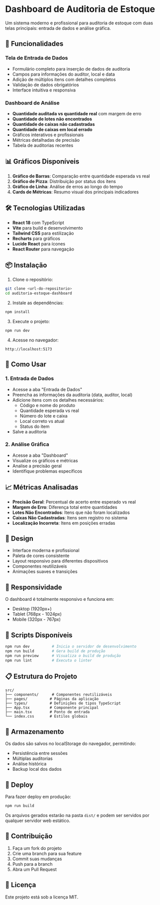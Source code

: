 # Dashboard de Auditoria de Estoque

Um sistema moderno e profissional para auditoria de estoque com duas telas principais: entrada de dados e análise gráfica.

## 🚀 Funcionalidades

### Tela de Entrada de Dados
- Formulário completo para inserção de dados de auditoria
- Campos para informações do auditor, local e data
- Adição de múltiplos itens com detalhes completos
- Validação de dados obrigatórios
- Interface intuitiva e responsiva

### Dashboard de Análise
- **Quantidade auditada vs quantidade real** com margem de erro
- **Quantidade de lotes não encontrados**
- **Quantidade de caixas não cadastradas**
- **Quantidade de caixas em local errado**
- Gráficos interativos e profissionais
- Métricas detalhadas de precisão
- Tabela de auditorias recentes

## 📊 Gráficos Disponíveis

1. **Gráfico de Barras**: Comparação entre quantidade esperada vs real
2. **Gráfico de Pizza**: Distribuição por status dos itens
3. **Gráfico de Linha**: Análise de erros ao longo do tempo
4. **Cards de Métricas**: Resumo visual dos principais indicadores

## 🛠️ Tecnologias Utilizadas

- **React 18** com TypeScript
- **Vite** para build e desenvolvimento
- **Tailwind CSS** para estilização
- **Recharts** para gráficos
- **Lucide React** para ícones
- **React Router** para navegação

## 📦 Instalação

1. Clone o repositório:
```bash
git clone <url-do-repositorio>
cd auditoria-estoque-dashboard
```

2. Instale as dependências:
```bash
npm install
```

3. Execute o projeto:
```bash
npm run dev
```

4. Acesse no navegador:
```
http://localhost:5173
```

## 🎯 Como Usar

### 1. Entrada de Dados
- Acesse a aba "Entrada de Dados"
- Preencha as informações da auditoria (data, auditor, local)
- Adicione itens com os detalhes necessários:
  - Código e nome do produto
  - Quantidade esperada vs real
  - Número do lote e caixa
  - Local correto vs atual
  - Status do item
- Salve a auditoria

### 2. Análise Gráfica
- Acesse a aba "Dashboard"
- Visualize os gráficos e métricas
- Analise a precisão geral
- Identifique problemas específicos

## 📈 Métricas Analisadas

- **Precisão Geral**: Percentual de acerto entre esperado vs real
- **Margem de Erro**: Diferença total entre quantidades
- **Lotes Não Encontrados**: Itens que não foram localizados
- **Caixas Não Cadastradas**: Itens sem registro no sistema
- **Localização Incorreta**: Itens em posições erradas

## 🎨 Design

- Interface moderna e profissional
- Paleta de cores consistente
- Layout responsivo para diferentes dispositivos
- Componentes reutilizáveis
- Animações suaves e transições

## 📱 Responsividade

O dashboard é totalmente responsivo e funciona em:
- Desktop (1920px+)
- Tablet (768px - 1024px)
- Mobile (320px - 767px)

## 🔧 Scripts Disponíveis

```bash
npm run dev          # Inicia o servidor de desenvolvimento
npm run build        # Gera build de produção
npm run preview      # Visualiza o build de produção
npm run lint         # Executa o linter
```

## 📋 Estrutura do Projeto

```
src/
├── components/      # Componentes reutilizáveis
├── pages/          # Páginas da aplicação
├── types/          # Definições de tipos TypeScript
├── App.tsx         # Componente principal
├── main.tsx        # Ponto de entrada
└── index.css       # Estilos globais
```

## 💾 Armazenamento

Os dados são salvos no localStorage do navegador, permitindo:
- Persistência entre sessões
- Múltiplas auditorias
- Análise histórica
- Backup local dos dados

## 🚀 Deploy

Para fazer deploy em produção:

```bash
npm run build
```

Os arquivos gerados estarão na pasta `dist/` e podem ser servidos por qualquer servidor web estático.

## 🤝 Contribuição

1. Faça um fork do projeto
2. Crie uma branch para sua feature
3. Commit suas mudanças
4. Push para a branch
5. Abra um Pull Request

## 📄 Licença

Este projeto está sob a licença MIT. 